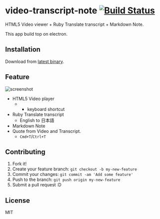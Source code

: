# video-transcript-note [![Build Status](https://travis-ci.org/azu/video-transcript-note.svg?branch=master)](https://travis-ci.org/azu/video-transcript-note)

HTML5 Video viewer + Ruby Translate transcript + Markdown Note.

This app build top on electron.

## Installation

Download from [latest binary](https://github.com/azu/video-transcript-note/releases/latest).

## Feature

![screenshot](http://monosnap.com/image/0B7VE8sHjR7ZojNUWDs0u5z8ZZCwRl.png)

- HTML5 Video player
    - + keyboard shortcut
- Ruby Translate transcript
    - English to 日本語
- Markdown Note
- Quote from Video and Transcript.
    - `Cmd+T`/`Ctrl+T`

## Contributing

1. Fork it!
2. Create your feature branch: `git checkout -b my-new-feature`
3. Commit your changes: `git commit -am 'Add some feature'`
4. Push to the branch: `git push origin my-new-feature`
5. Submit a pull request :D

## License

MIT